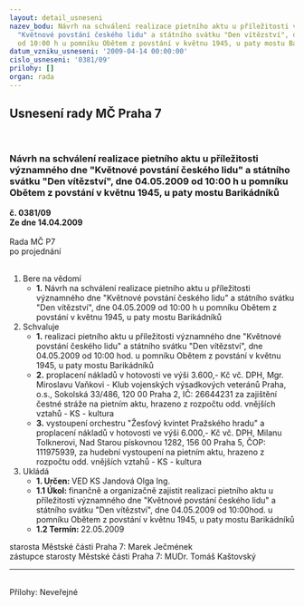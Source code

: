 ```yaml
---
layout: detail_usneseni
nazev_bodu: Návrh na schválení realizace pietního aktu u příležitosti významného dne
  "Květnové povstání českého lidu" a státního svátku "Den vítězství", dne 04.05.2009
  od 10:00 h u pomníku Obětem z povstání v květnu 1945, u paty mostu Barikádníků
datum_vzniku_usneseni: '2009-04-14 00:00:00'
cislo_usneseni: '0381/09'
prilohy: []
organ: rada
---
```

<div id="ucUsn_pList" class="usn">
	<span><h2>Usnesení rady MČ Praha 7 </h2>
<br></span><div class="standBody">
<span><h3>Návrh na schválení realizace pietního aktu u příležitosti významného dne "Květnové povstání českého lidu" a státního svátku "Den vítězství", dne 04.05.2009 od 10:00 h u pomníku Obětem z povstání v květnu 1945, u paty mostu Barikádníků</h3></span><div class="center">
		<strong>č. 0381/09</strong><br>
	</div>
<div class="center">
		<strong>Ze dne 14.04.2009</strong><br><br>
	</div>Rada MČ P7<br> po projednání<br><br><ol>
<li>Bere na vědomí<ul><li>
<strong>1.</strong> Návrh na schválení realizace pietního aktu u příležitosti významného                dne "Květnové povstání českého lidu" a státního svátku "Den vítězství",            dne 04.05.2009 od 10:00 h u pomníku Obětem z povstání v květnu 1945,              u paty mostu Barikádníků</li></ul>
</li>
<li>Schvaluje<ul>
<li>
<strong>1.</strong> realizaci pietního aktu u příležitosti významného dne "Květnové povstání českého lidu" a státního svátku "Den vítězství", dne 04.05.2009 od 10:00 hod. u pomníku Obětem z povstání v květnu 1945, u paty mostu Barikádníků</li>
<li>
<strong>2.</strong> proplacení nákladů v hotovosti ve výši 3.600,- Kč vč. DPH, Mgr. Miroslavu Vaňkovi - Klub vojenských výsadkových veteránů Praha, o.s., Sokolská 33/486, 120 00 Praha 2, IČ: 26644231 za zajištění čestné stráže na pietním aktu, hrazeno  z rozpočtu odd. vnějších vztahů  - KS - kultura</li>
<li>
<strong>3.</strong> vystoupení orchestru "Žesťový kvintet Pražského hradu" a proplacení nákladů v hotovosti ve výši 6.000,- Kč vč. DPH, Milanu Tolknerovi, Nad Starou pískovnou 1282, 156 00 Praha 5, ČOP: 111975939, za hudební vystoupení na pietním aktu, hrazeno z rozpočtu odd. vnějších vztahů - KS - kultura</li>
</ul>
</li>
<li>Ukládá<ul>
<li>
<strong>1. Určen: </strong>VED KS Jandová Olga Ing.</li>
<li>
<strong>1.1 Úkol: </strong>finančně a organizačně zajistit realizaci pietního aktu u příležitosti významného dne "Květnové povstání českého lidu" a státního svátku     "Den vítězství", dne 04.05.2009 od 10:00hod. u pomníku Obětem z povstání v květnu 1945, u paty mostu Barikádníků</li>
<li>
<strong>1.2 Termín: </strong>22.05.2009</li>
</ul>
</li>
</ol>starosta Městské části Praha 7: Marek Ječmének<br>zástupce starosty Městské části Praha 7: MUDr. Tomáš Kaštovský <hr>
<br>Přílohy: Neveřejné</div>
</div>